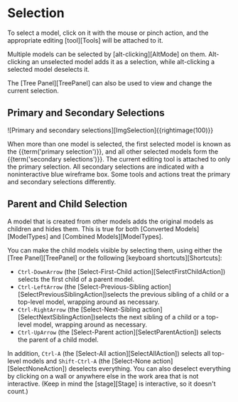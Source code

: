 # Selection

To select a model, click on it with the mouse or pinch action, and the
appropriate editing [tool][Tools] will be attached to it.

Multiple models can be selected by [alt-clicking][AltMode] on them.
Alt-clicking an unselected model adds it as a selection, while alt-clicking a
selected model deselects it.

The [Tree Panel][TreePanel] can also be used to view and change the current
selection.

## Primary and Secondary Selections

![Primary and secondary selections][ImgSelection]{{rightimage(100)}}

When more than one model is selected, the first selected model is known as the
{{term('primary selection')}}, and all other selected models form the
{{term('secondary selections')}}. The current editing tool is attached to only
the primary selection. All secondary selections are indicated with a
noninteractive blue wireframe box. Some tools and actions treat the primary and
secondary selections differently.

## Parent and Child Selection

A model that is created from other models adds the original models as children
and hides them. This is true for both [Converted Models][ModelTypes] and
[Combined Models][ModelTypes].

You can make the child models visible by selecting them, using either the [Tree
Panel][TreePanel] or the following [keyboard shortcuts][Shortcuts]:

+ `Ctrl-DownArrow` (the [Select-First-Child action][SelectFirstChildAction])
  selects the first child of a parent model.
+ `Ctrl-LeftArrow` (the [Select-Previous-Sibling
  action][SelectPreviousSiblingAction])selects the previous sibling of a child
  or a top-level model, wrapping around as necessary.
+ `Ctrl-RightArrow` (the [Select-Next-Sibling
  action][SelectNextSiblingAction])selects the next sibling of a child or a
  top-level model, wrapping around as necessary.
+ `Ctrl-UpArrow` (the [Select-Parent action][SelectParentAction]) selects the
  parent of a child model.

In addition, `Ctrl-A` (the [Select-All action][SelectAllAction]) selects all
top-level models and `Shift-Ctrl-A` (the [Select-None
action][SelectNoneAction]) deselects everything. You can also deselect
everything by clicking on a wall or anywhere else in the work area that is not
interactive. (Keep in mind the [stage][Stage] is interactive, so it doesn't
count.)
